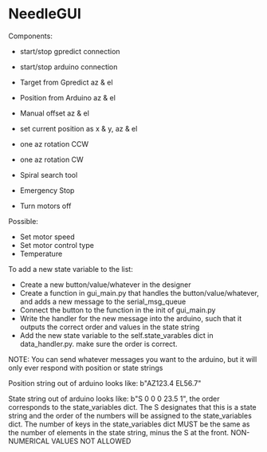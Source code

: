 # NeedleGUI

Components:
- start/stop gpredict connection
- start/stop arduino connection

- Target from Gpredict az & el
- Position from Arduino  az & el
- Manual offset az & el

- set current position as x & y, az & el
- one az rotation CCW
- one az rotation CW

- Spiral search tool
- Emergency Stop
- Turn motors off


Possible:
- Set motor speed
- Set motor control type
- Temperature


To add a new state variable to the list:
- Create a new button/value/whatever in the designer
- Create a function in gui_main.py that handles the button/value/whatever, and adds a new message to the serial_msg_queue
- Connect the button to the function in the init of gui_main.py
- Write the handler for the new message into the arduino, such that it outputs the correct order and values in the state string
- Add the new state variable to the self.state_varables dict in data_handler.py. make sure the order is correct.

NOTE:
You can send whatever messages you want to the arduino, but it will only ever respond with position or state strings

Position string out of arduino looks like: b"AZ123.4 EL56.7"

State string out of arduino looks like: b"S 0 0 0 23.5 1", the order corresponds to the state_variables dict. The S designates that this is a state string and the order of the numbers will be assigned to the state_variables dict. The number of keys in the state_variables dict MUST be the same as the number of elements in the state string, minus the S at the front. NON-NUMERICAL VALUES NOT ALLOWED

